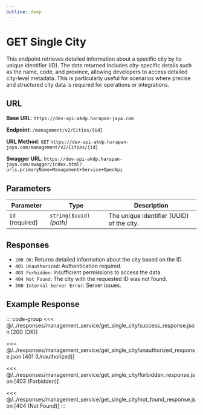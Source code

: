 ```yaml
---
outline: deep
---
```


# GET Single City

This endpoint retrieves detailed information about a specific city by its unique identifier (ID). The data returned includes city-specific details such as the name, code, and province, allowing developers to access detailed city-level metadata. This is particularly useful for scenarios where precise and structured city data is required for operations or integrations.

## URL

**Base URL**: `https://dev-api-akdp.harapan-jaya.com`

**Endpoint**: `/management/v2/Cities/{id}`

**URL Method**: `GET` `https://dev-api-akdp.harapan-jaya.com/management/v2/Cities/{id}`

**Swagger URL**: `https://dev-api-akdp.harapan-jaya.com/swagger/index.html?urls.primaryName=Management+Service+OpenApi`

## Parameters

| **Parameter**    | **Type**                      | **Description**                          |
|------------------|-------------------------------|--------------------------------------    |
| `id` (required)  | `string($uuid)` _(path)_      | The unique identifier (UUID) of the city.|

## Responses

- `200 OK`: Returns detailed information about the city based on the ID.
- `401 Unauthorized`: Authentication required.
- `403 Forbidden`: Insufficient permissions to access the data.
- `404 Not Found`: The city with the requested ID was not found.
- `500 Internal Server Error`: Server issues.

## Example Response

::: code-group
<<< @/../responses/management_service/get_single_city/success_response.json [200 (OK)]

<<< @/../responses/management_service/get_single_city/unauthorized_response.json [401 (Unauthorized)]

<<< @/../responses/management_service/get_single_city/forbidden_response.json [403 (Forbidden)]

<<< @/../responses/management_service/get_single_city/not_found_response.json [404 (Not Found)]
:::
